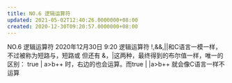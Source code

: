 ```yaml
---
title: NO.6 逻辑运算符
updated: 2021-05-02T12:40:26.0000000+08:00
created: 2020-12-30T09:20:57.0000000+08:00
---
```


NO.6 逻辑运算符
2020年12月30日
9:20
逻辑运算符
!,&&,\|\|和C语言一模一样，不过被称为短路与，短路或
但还有
&，\|这两种，最终得到的布尔值一样，唯一的区别：
true \| a\>b++ 时，右边的也会运算。而true \| \|a\>b++ 就会像C语言一样不运算
